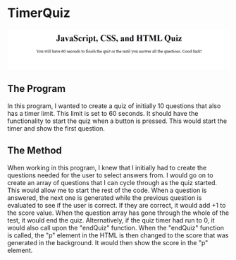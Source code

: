 # TimerQuiz
![Alt text](Assests/Images/Screenshot%202023-04-07%20154617.png)

## The Program
In this program, I wanted to create a quiz of initially 10 questions that also has a timer limit. This limit is set to 60 seconds. It should have the functionality to start the quiz when a button is pressed. This would start the timer and show the first question.

## The Method
When working in this program, I knew that I initially had to create the questions needed for the user to select answers from. I would go on to create an array of questions that I can cycle through as the quiz started. This would allow me to start the rest of the code. When a question is answered, the next one is generated while the previous question is evaluated to see if the user is correct. If they are correct, it would add +1 to the score value. When the question array has gone through the whole of the test, it would end the quiz. Alternatively, if the quiz timer had run to 0, it would also call upon the "endQuiz" function. When the "endQuiz" function is called, the "p" element in the HTML is then changed to the score that was generated in the background. It would then show the score in the "p" element. 